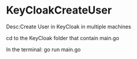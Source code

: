 # KeyCloakCreateUser
Desc:Create User in KeyCloak in multiple machines

cd to the KeyCloak folder that contain main.go

In the terminal:
go run main.go

